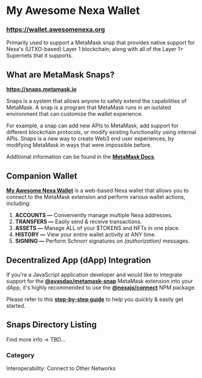 # My Awesome Nexa Wallet

### https://wallet.awesomenexa.org

Primarily used to support a MetaMask snap that provides native support for Nexa's (UTXO-based) Layer 1 blockchain; along with all of the Layer 1+ Supernets that it supports.


## What are MetaMask Snaps?
__https://snaps.metamask.io__

Snaps is a system that allows anyone to safely extend the capabilities of MetaMask. A snap is a program that MetaMask runs in an isolated environment that can customize the wallet experience.

For example, a snap can add new APIs to MetaMask, add support for different blockchain protocols, or modify existing functionality using internal APIs. Snaps is a new way to create Web3 end user experiences, by modifying MetaMask in ways that were impossible before.

Additional information can be found in the __[MetaMask Docs](https://docs.metamask.io/guide/snaps.html)__.


## Companion Wallet

__[My Awesome Nexa Wallet](https://wallet.awesomenexa.org)__ is a web-based Nexa wallet that allows you to connect to the MetaMask extension and perform various wallet actions, including:
1. __ACCOUNTS —__ Conveniently manage multiple Nexa addresses.
2. __TRANSFERS —__ Easily send & receive transactions.
3. __ASSETS —__ Manage ALL of your $TOKENS and NFTs in one place.
4. __HISTORY —__ View your entire wallet activity at ANY time.
5. __SIGNING —__ Perform Schnorr signatures on _(authorization)_ messages.


## Decentralized App (dApp) Integration

If you're a JavaScript application developer and would like to integrate support for the __[@avasdao/metamask-snap](https://www.npmjs.com/package/@avasdao/metamask-snap)__ MetaMask extension into your dApp, it's highly recommended to use the __[@nexajs/connect](https://www.npmjs.com/package/@nexajs/connect)__ NPM package.

Please refer to this __[step-by-step guide](https://github.com/avasdao/nexash/blob/main/packages/metamask-snap)__ to help you quickly & easily get started.


## Snaps Directory Listing

Find more info -> TBD...

### Category

Interoperability: Connect to Other Networks
